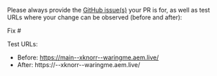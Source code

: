 Please always provide the [GitHub issue(s)](../issues) your PR is for, as well as test URLs where your change can be observed (before and after):

Fix #<gh-issue-id>

Test URLs:
- Before: https://main--xknorr--waringme.aem.live/
- After: https://<branch>--xknorr--waringme.aem.live/
